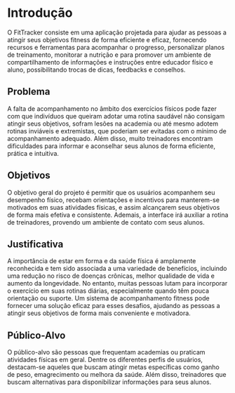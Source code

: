 # Introdução

O FitTracker consiste em uma aplicação projetada para ajudar as pessoas a atingir seus objetivos fitness de forma eficiente e eficaz, fornecendo recursos e ferramentas para acompanhar o progresso, personalizar planos de treinamento, monitorar a nutrição e para promover um ambiente de compartilhamento de informações e instruções entre educador físico e aluno, possibilitando trocas de dicas, feedbacks e conselhos. 


## Problema
A falta de acompanhamento no âmbito dos exercícios físicos pode fazer com que indivíduos que queiram adotar uma rotina saudável não consigam atingir seus objetivos, sofram lesões na academia ou até mesmo adotem rotinas inviáveis e extremistas, que poderiam ser evitadas com o mínimo de acompanhamento adequado. Além disso, muito treinadores encontram dificuldades para informar e aconselhar seus alunos de forma eficiente, prática e intuitiva. 


## Objetivos

O objetivo geral do projeto é permitir que os usuários acompanhem seu desempenho físico, recebam orientações e incentivos para manterem-se motivados em suas atividades físicas, e assim alcançarem seus objetivos de forma mais efetiva e consistente. Ademais, a interface irá auxiliar a rotina de treinadores, provendo um ambiente de contato com seus alunos.


## Justificativa

A importância de estar em forma e da saúde física é amplamente reconhecida e tem sido associada a uma variedade de benefícios, incluindo uma redução no risco de doenças crônicas, melhor qualidade de vida e aumento da longevidade. No entanto, muitas pessoas lutam para incorporar o exercício em suas rotinas diárias, especialmente quando têm pouca orientação ou suporte. Um sistema de acompanhamento fitness pode fornecer uma solução eficaz para esses desafios, ajudando as pessoas a atingir seus objetivos de forma mais conveniente e motivadora.


## Público-Alvo

O público-alvo são pessoas que frequentam academias ou praticam atividades físicas em geral. Dentre os diferentes perfis de usuários, destacam-se aqueles que buscam atingir metas específicas como ganho de peso, emagrecimento ou melhora da saúde. Além disso, treinadores que buscam alternativas para disponibilizar informações para seus alunos. 

